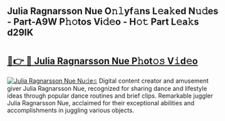 ## Julia Ragnarsson Nue O𝚗𝚕yf𝚊ns L𝚎a𝚔ed N𝚞𝚍es - Part-A9W P𝚑𝚘tos Vi𝚍𝚎o - H𝚘𝚝 Part L𝚎a𝚔s d29IK

# <h2><a href="http://kfeuke.oniu.top/?m=Julia+Ragnarsson+Nue">🔗👉 🔴 Julia Ragnarsson Nue P𝚑ot𝚘𝚜 V𝚒d𝚎o</a></h2>

[![Julia Ragnarsson Nue Nu𝚍e𝚜](https://i.imgur.com/0qMVB7G.gif)](http://kfeuke.oniu.top/?m=Julia+Ragnarsson+Nue)
Digital content creator and amusement giver Julia Ragnarsson Nue, recognized for sharing dance and lifestyle ideas through popular dance routines and brief clips. Remarkable juggler Julia Ragnarsson Nue, acclaimed for their exceptional abilities and accomplishments in juggling various objects.  
